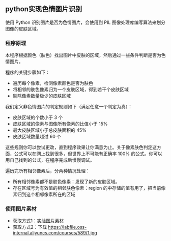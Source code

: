 ## python实现色情图片识别
使用 Python 识别图片是否为色情图片，会使用到 PIL 图像处理库编写算法来划分图像的皮肤区域。

### 程序原理
本程序根据颜色（肤色）找出图片中皮肤的区域，然后通过一些条件判断是否为色情图片。

程序的关键步骤如下：
* 遍历每个像素，检测像素颜色是否为肤色
* 将相邻的肤色像素归为一个皮肤区域，得到若干个皮肤区域
* 剔除像素数量极少的皮肤区域

我们定义非色情图片的判定规则如下（满足任意一个判定为真）：
* 皮肤区域的个数小于 3 个
* 皮肤区域的像素与图像所有像素的比值小于 15%
* 最大皮肤区域小于总皮肤面积的 45%
* 皮肤区域数量超过 60 个

这些规则你可以尝试更改，直到程序效果让你满意为止。关于像素肤色判定这方面，公式可以在网上找到很多，但世界上不可能有正确率 100% 的公式。你可以用自己找到的公式，在程序完成后慢慢调试。

遍历完所有相邻像素后，分两种情况处理：
* 所有相邻像素都不是肤色像素：发现了新的皮肤区域。
* 存在区域号为有效值的相邻肤色像素：region 的中存储的值有用了，把当前像素归到这个相邻像素所在的区域


### 使用图片素材
* 获取方式1：[实验图片素材](../labfile_image/nudx.jpg)
* 获取方式2：下载 https://labfile.oss-internal.aliyuncs.com/courses/589/1.jpg